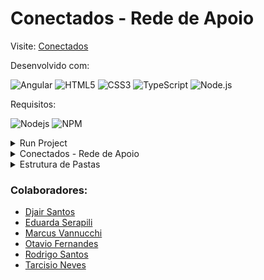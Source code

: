 # Conectados - Rede de Apoio
Visite: [Conectados](https://rede-conectados.vercel.app)

Desenvolvido com:

![Angular](https://img.shields.io/badge/-Angular-DD0031?style=flat-square&logo=angular)
![HTML5](https://img.shields.io/badge/-HTML5-E34F26?style=flat-square&logo=html5&logoColor=white)
![CSS3](https://img.shields.io/badge/-CSS3-1572B6?style=flat-square&logo=css3)
![TypeScript](https://img.shields.io/badge/-TypeScript-007ACC?style=flat-square&logo=typescript&logoColor=white)
![Node.js](https://img.shields.io/badge/-NodeJS-339933?style=flat-square&logo=node.js&logoColor=white)



Requisitos:

![Nodejs](https://img.shields.io/badge/-v20.14.0-339933?style=flat-square&logo=node.js&logoColor=white)
![NPM](https://img.shields.io/badge/-v10.7.0-CB3837?style=flat-square&logo=npm&logoColor=white)

<details>
<summary>Run Project</summary>

```bach
git clone https://github.com/rudr1gu/projetoAngular.git
```

```bach
npm install -g @angular/cli@14
```

```bach
npm install
```

```bach
ng serve
```
open to browser on: `http://localhost:4200/`.
</details>

<details>
<summary>Conectados - Rede de Apoio</summary>

Nossa aplicação web tem como objetivo construir uma comunidade escolar colaborativa e inclusiva, onde alunos e professores possam interagir de maneira significativa. O fórum da comunidade é um espaço essencial onde os alunos podem compartilhar dúvidas relacionadas aos seus cursos, enquanto outros alunos podem responder, promovendo uma troca de conhecimento que fortalece o aprendizado coletivo. Esse tipo de interação é crucial para o desenvolvimento de uma educação mais conectada e participativa. Kenski (2013) destaca que as tecnologias desempenham um papel vital na facilitação da comunicação e colaboração entre os estudantes, criando ambientes de aprendizagem mais dinâmicos.

Para incentivar a participação ativa dos alunos, adotamos a gamificação, uma estratégia que premia aqueles que colaboram no aprendizado de seus colegas. Essa abordagem é respaldada por estudos que demonstram que a gamificação pode aumentar significativamente a motivação e o engajamento dos alunos (Rodrigues, 2017). As contribuições dos alunos são avaliadas pelos professores e podem se refletir em notas no curso, reconhecendo o esforço dos estudantes que se destacam ao ajudar os outros. Essa prática é alinhada com a teoria da aprendizagem colaborativa, que sugere que a colaboração entre pares melhora não apenas a compreensão do conteúdo, mas também a retenção de conhecimento.

Você sabia que o momento em que mais aprendemos é quando ensinamos? Segundo a pirâmide de aprendizagem de William Glasser, a aprendizagem é mais eficaz quando envolve atividades práticas e o ensino para outras pessoas (Glasser, 2008). A participação ativa dos alunos no processo de ensino e a promoção de um ambiente de ensino recíproco podem ser extremamente eficazes. Estudos demonstram que os alunos aprendem mais quando estão envolvidos em ensinar (Bell & Trindade, 2019), reforçando a ideia de que o ensino colaborativo é um método potente de aprendizagem.

Como afirmado por Glasser (2017), “a boa educação é aquela em que o professor pede para que seus alunos pensem e se dediquem a promover um diálogo para promover a compreensão e o crescimento dos estudantes. ” Essa visão orienta nossa proposta, destacando a importância do diálogo e da reflexão na construção do conhecimento.
</details>


<details>
<summary>Estrutura de Pastas</summary>

```plaintext
src/
├── app/
│   ├── components/
│   │   ├── arquivos/
│   │   │   ├── arquivos.component.css
│   │   │   ├── arquivos.component.html
│   │   │   ├── arquivos.component.spec.ts
│   │   │   ├── arquivos.component.ts
│   │   ├── aside/
│   │   │   ├── aside.component.css
│   │   │   ├── aside.component.html
│   │   │   ├── aside.component.spec.ts
│   │   │   ├── aside.component.ts
│   │   ├── cadastro-aluno/
│   │   │   ├── cadastro-aluno.component.css
│   │   │   ├── cadastro-aluno.component.html
│   │   │   ├── cadastro-aluno.component.spec.ts
│   │   │   ├── cadastro-aluno.component.ts
│   │   ├── calendario/
│   │   │   ├── calendario.component.css
│   │   │   ├── calendario.component.html
│   │   │   ├── calendario.component.spec.ts
│   │   │   ├── calendario.component.ts
│   │   ├── curso/
│   │   │   ├── curso.component.css
│   │   │   ├── curso.component.html
│   │   │   ├── curso.component.spec.ts
│   │   │   ├── curso.component.ts
│   │   ├── feed/
│   │   │   ├── feed.component.css
│   │   │   ├── feed.component.html
│   │   │   ├── feed.component.spec.ts
│   │   │   ├── feed.component.ts
│   │   ├── forum/
│   │   │   ├── filtro/
│   │   │   |    ├── filtro.component.css
│   │   │   |    ├── filtro.component.html
│   │   │   |    ├── filtro.component.spec.ts
│   │   │   |    ├── filtro.component.ts
│   │   │   ├── new-question/
│   │   │   |    ├── new-question.component.css
│   │   │   |    ├── new-question.component.html
│   │   │   |    ├── new-question.component.spec.ts
│   │   │   |    ├── new-question.component.ts
│   │   │   ├── resposta/
│   │   │   |    ├── resposta.component.css
│   │   │   |    ├── resposta.component.html
│   │   │   |    ├── resposta.component.spec.ts
│   │   │   |    ├── resposta.component.ts
│   │   │   ├── forum.component.css
│   │   │   ├── forum.component.html
│   │   │   ├── forum.component.spec.ts
│   │   │   ├── forum.component.ts
│   │   ├── home/
│   │   │   ├── home.component.css
│   │   │   ├── home.component.html
│   │   │   ├── home.component.spec.ts
│   │   │   ├── home.component.ts
│   │   ├── login-aluno/
│   │   │   ├── login-aluno.component.css
│   │   │   ├── login-aluno.component.html
│   │   │   ├── login-aluno.component.spec.ts
│   │   │   ├── login-aluno.component.ts
│   │   ├── ranking/
│   │   │   ├── ranking.component.css
│   │   │   ├── ranking.component.html
│   │   │   ├── ranking.component.spec.ts
│   │   │   ├── ranking.component.ts
│   ├── models/
|   |   ├── Aluno.ts
|   |   ├── Comentarios.ts
|   |   ├── Forum.ts
|   |   ├── LoginResponse.ts
|   |   ├── Materias.ts
|   |   ├── Postagem.ts
|   |   ├── Professor.ts
|   |   ├── Response.ts
|   |   ├── Resposta.ts
|   |   ├── Tag.ts
│   ├── services/
|   |   ├── arquivos/
│   │   │   ├── arquivos.service.spec.ts
│   │   │   ├── arquivos.service.ts
|   |   ├── aside/
│   │   │   ├── aside.service.spec.ts
│   │   │   ├── aside.service.ts
|   |   ├── cadastro/
│   │   │   ├── cadastro.service.spec.ts
│   │   │   ├── cadastro.service.ts
|   |   ├── calendario/
│   │   │   ├── calendario.service.spec.ts
│   │   │   ├── calendario.service.ts
|   |   ├── curso/
│   │   │   ├── curso.service.spec.ts
│   │   │   ├── curso.service.ts
|   |   ├── feed/
│   │   │   ├── feed.service.spec.ts
│   │   │   ├── feed.service.ts
|   |   ├── forum/
│   │   │   ├── forum.service.spec.ts
│   │   │   ├── forum.service.ts
|   |   ├── home/
│   │   │   ├── home.service.spec.ts
│   │   │   ├── home.service.ts
|   |   ├── login/
│   │   │   ├── login.service.spec.ts
│   │   │   ├── login.service.ts
|   |   ├── materia/
│   │   │   ├── materia.service.spec.ts
│   │   │   ├── materia.service.ts
|   |   ├── ranking/
│   │   │   ├── ranking.service.spec.ts
│   │   │   ├── ranking.service.ts
│   │   ├── user-data.service.spec.ts
│   │   ├── user-data.service.ts
│   ├── app-routing.module.ts
│   ├── app.component.css
│   ├── app.component.html
│   ├── app.component.spec.ts
│   ├── app.component.ts
│   ├── app.module.ts
│   ├── app.module.server.ts
│   ├── auth.guard.ts
│   ├── public.guard.ts
├── environments/
│   ├── environment.development.ts
│   ├── environment.ts
├── index.html
├── main.server.ts
├── main.ts
├── styles.css
.editorconfig
.gitignore
angular.json
ngsw-config.json
package-lock.json
package.json
README.md
server.ts
tsconfig.app.json
tsconfig.json
tsconfig.spec.json
```
</details>

### Colaboradores:

- [Djair Santos](https://github.com/djair2113)
- [Eduarda Serapili](https://github.com/EduardaSerapili)
- [ Marcus Vannucchi](https://github.com/vannucchi10)
- [Otavio Fernandes](https://github.com/t4vzz)
- [Rodrigo Santos](https://www.github.com/rudr1gu)
- [Tarcisio Neves](https://github.com/Cizok)